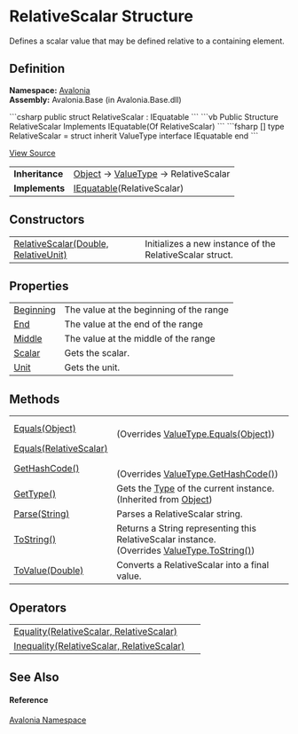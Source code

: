 # RelativeScalar Structure


Defines a scalar value that may be defined relative to a containing element.



## Definition
**Namespace:** <a href="N_Avalonia">Avalonia</a>  
**Assembly:** Avalonia.Base (in Avalonia.Base.dll)

<Tabs groupId="api-code-preview">
<TabItem value="csharp" label="C#">
```csharp
public struct RelativeScalar : IEquatable<RelativeScalar>
```
</TabItem>
<TabItem value="vb" label="VB">
```vb
Public Structure RelativeScalar
	Implements IEquatable(Of RelativeScalar)
```
</TabItem>
<TabItem value="fsharp" label="F#">
```fsharp
[<SealedAttribute>]
type RelativeScalar = 
    struct
        inherit ValueType
        interface IEquatable<RelativeScalar>
    end
```
</TabItem>
</Tabs>



<a href="https://github.com/AvaloniaUI/Avalonia/tree/master/src/Avalonia.Base/RelativeScalar.cs" title="View the source code">View Source</a>

<table>
<tr><td><strong>Inheritance</strong></td><td><a href="https://learn.microsoft.com/dotnet/api/system.object" target="_blank" rel="noopener noreferrer">Object</a>  →  <a href="https://learn.microsoft.com/dotnet/api/system.valuetype" target="_blank" rel="noopener noreferrer">ValueType</a>  →  RelativeScalar</td></tr>
<tr><td><strong>Implements</strong></td><td><a href="https://learn.microsoft.com/dotnet/api/system.iequatable-1" target="_blank" rel="noopener noreferrer">IEquatable</a>(RelativeScalar)</td></tr>
</table>



## Constructors
<table>
<tr>
<td><a href="M_Avalonia_RelativeScalar__ctor">RelativeScalar(Double, RelativeUnit)</a></td>
<td>Initializes a new instance of the RelativeScalar struct.</td>
</tr>
</table>

## Properties
<table>
<tr>
<td><a href="P_Avalonia_RelativeScalar_Beginning">Beginning</a></td>
<td>The value at the beginning of the range</td>
</tr>
<tr>
<td><a href="P_Avalonia_RelativeScalar_End">End</a></td>
<td>The value at the end of the range</td>
</tr>
<tr>
<td><a href="P_Avalonia_RelativeScalar_Middle">Middle</a></td>
<td>The value at the middle of the range</td>
</tr>
<tr>
<td><a href="P_Avalonia_RelativeScalar_Scalar">Scalar</a></td>
<td>Gets the scalar.</td>
</tr>
<tr>
<td><a href="P_Avalonia_RelativeScalar_Unit">Unit</a></td>
<td>Gets the unit.</td>
</tr>
</table>

## Methods
<table>
<tr>
<td><a href="M_Avalonia_RelativeScalar_Equals_1">Equals(Object)</a></td>
<td><br />(Overrides <a href="https://learn.microsoft.com/dotnet/api/system.valuetype.equals" target="_blank" rel="noopener noreferrer">ValueType.Equals(Object)</a>)</td>
</tr>
<tr>
<td><a href="M_Avalonia_RelativeScalar_Equals">Equals(RelativeScalar)</a></td>
<td> </td>
</tr>
<tr>
<td><a href="M_Avalonia_RelativeScalar_GetHashCode">GetHashCode()</a></td>
<td><br />(Overrides <a href="https://learn.microsoft.com/dotnet/api/system.valuetype.gethashcode" target="_blank" rel="noopener noreferrer">ValueType.GetHashCode()</a>)</td>
</tr>
<tr>
<td><a href="https://learn.microsoft.com/dotnet/api/system.object.gettype" target="_blank" rel="noopener noreferrer">GetType()</a></td>
<td>Gets the <a href="https://learn.microsoft.com/dotnet/api/system.type" target="_blank" rel="noopener noreferrer">Type</a> of the current instance.<br />(Inherited from <a href="https://learn.microsoft.com/dotnet/api/system.object" target="_blank" rel="noopener noreferrer">Object</a>)</td>
</tr>
<tr>
<td><a href="M_Avalonia_RelativeScalar_Parse">Parse(String)</a></td>
<td>Parses a RelativeScalar string.</td>
</tr>
<tr>
<td><a href="M_Avalonia_RelativeScalar_ToString">ToString()</a></td>
<td>Returns a String representing this RelativeScalar instance.<br />(Overrides <a href="https://learn.microsoft.com/dotnet/api/system.valuetype.tostring" target="_blank" rel="noopener noreferrer">ValueType.ToString()</a>)</td>
</tr>
<tr>
<td><a href="M_Avalonia_RelativeScalar_ToValue">ToValue(Double)</a></td>
<td>Converts a RelativeScalar into a final value.</td>
</tr>
</table>

## Operators
<table>
<tr>
<td><a href="M_Avalonia_RelativeScalar_op_Equality">Equality(RelativeScalar, RelativeScalar)</a></td>
<td> </td>
</tr>
<tr>
<td><a href="M_Avalonia_RelativeScalar_op_Inequality">Inequality(RelativeScalar, RelativeScalar)</a></td>
<td> </td>
</tr>
</table>

## See Also


#### Reference
<a href="N_Avalonia">Avalonia Namespace</a>  

